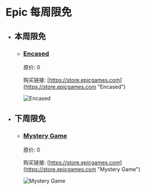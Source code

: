 # Epic 每周限免

- ## 本周限免


  - ### [Encased](https://store.epicgames.com "Encased")

    原价: 0

    购买链接: [https://store.epicgames.com](https://store.epicgames.com "Encased")

    ![Encased](https://cdn1.epicgames.com/offer/d5241c76f178492ea1540fce45616757/Copyof15days-day9-wrapped-desktop-carousel-image1_1920x1080-b90fb25c73408d477a357a1f7dbd2be7)


- ## 下周限免


  - ### [Mystery Game](https://store.epicgames.com "Mystery Game")

    原价: 0

    购买链接: [https://store.epicgames.com](https://store.epicgames.com "Mystery Game")

    ![Mystery Game](https://cdn1.epicgames.com/offer/d5241c76f178492ea1540fce45616757/Copyof15days-day10-wrapped-desktop-carousel-image_1920x1080-7ad3ef777476dd169306eb7fb86f7098)


